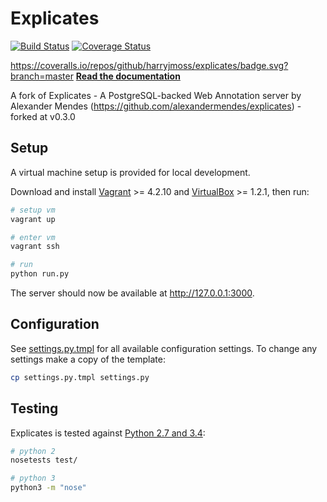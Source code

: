 # Explicates

[![Build Status](https://travis-ci.org/harryjmoss/explicates.svg?branch=master)](https://travis-ci.org/harryjmoss/explicates)
[![Coverage Status](https://coveralls.io/repos/github/harryjmoss/explicates/badge.svg?branch=master)](https://coveralls.io/repos/github/harryjmoss/explicates/badge.svg?branch=master)

https://coveralls.io/repos/github/harryjmoss/explicates/badge.svg?branch=master
[**Read the documentation**](https://harryjmoss.github.io/explicates/)

A fork of Explicates - A PostgreSQL-backed Web Annotation server by Alexander Mendes (https://github.com/alexandermendes/explicates) - forked at v0.3.0

## Setup

A virtual machine setup is provided for local development.

Download and install
[Vagrant](https://www.vagrantup.com/) >= 4.2.10 and
[VirtualBox](https://www.virtualbox.org/) >= 1.2.1,
then run:

```bash
# setup vm
vagrant up

# enter vm
vagrant ssh

# run
python run.py
```

The server should now be available at http://127.0.0.1:3000.

## Configuration

See [settings.py.tmpl](settings.py.tmpl) for all available configuration
settings. To change any settings make a copy of the template:

```bash
cp settings.py.tmpl settings.py
```

## Testing

Explicates is tested against [Python 2.7 and 3.4](https://travis-ci.org/harryjmoss/explicates):

```bash
# python 2
nosetests test/

# python 3
python3 -m "nose"
```
